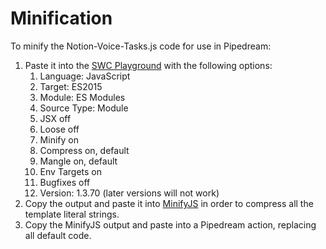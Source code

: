 # Minification

To minify the Notion-Voice-Tasks.js code for use in Pipedream:

1. Paste it into the [SWC Playground](https://swc.rs/playground) with the following options:
    1. Language: JavaScript
    2. Target: ES2015
    3. Module: ES Modules
    4. Source Type: Module
    5. JSX off
    6. Loose off
    7. Minify on
    8. Compress on, default
    9. Mangle on, default
    10. Env Targets on
    11. Bugfixes off
    12. Version: 1.3.70 (later versions will not work)
2. Copy the output and paste it into [MinifyJS](https://codebeautify.org/minify-js#) in order to compress all the template literal strings.
3. Copy the MinifyJS output and paste into a Pipedream action, replacing all default code.